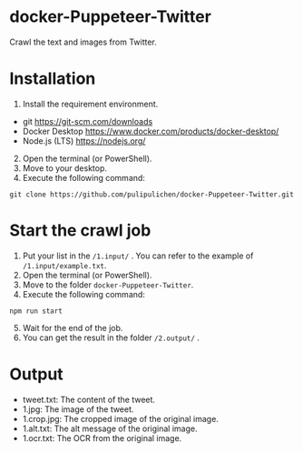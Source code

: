 # docker-Puppeteer-Twitter
Crawl the text and images from Twitter.

# Installation

1. Install the requirement environment.
  - git https://git-scm.com/downloads
  - Docker Desktop https://www.docker.com/products/docker-desktop/
  - Node.js (LTS) https://nodejs.org/
2. Open the terminal (or PowerShell).
3. Move to your desktop.
4. Execute the following command:

````
git clone https://github.com/pulipulichen/docker-Puppeteer-Twitter.git
````

# Start the crawl job

1. Put your list in the `/1.input/` . You can refer to the example of `/1.input/example.txt`.
2. Open the terminal (or PowerShell).
3. Move to the folder `docker-Puppeteer-Twitter`.
4. Execute the following command:

````
npm run start
````

5. Wait for the end of the job.
6. You can get the result in the folder `/2.output/` .

# Output

- tweet.txt: The content of the tweet.
- 1.jpg: The image of the tweet.
- 1.crop.jpg: The cropped image of the original image.
- 1.alt.txt: The alt message of the original image.
- 1.ocr.txt: The OCR from the original image.